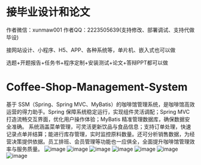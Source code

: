 # 接毕业设计和论文
作者微信：xunmaw001  作者QQ：2223505639(支持修改、部署调试、支持代做毕设)

接网站设计、小程序、H5、APP、各种系统等，单片机、嵌入式也可以做

选题+开题报告+任务书+程序定制+安装测试+论文+答辩PPT都可以做
# Coffee-Shop-Management-System
基于 SSM（Spring、Spring MVC、MyBatis）的咖啡馆管理系统，是咖啡馆高效运营的得力助手。Spring 保障系统稳定运行，实现组件灵活调配；Spring MVC 打造流畅交互界面，优化用户操作体验；MyBatis 精准管理数据库，确保数据安全准确。  系统涵盖菜单管理，可灵活更新饮品与食品信息；支持订单处理，快速记录点单并结算；能进行库存管理，实时监控原料数量。还可分析销售数据，为经营决策提供依据。员工排班、会员管理等功能也一应俱全，全面提升咖啡馆管理效率与服务质量。 
![image](https://github.com/user-attachments/assets/d64cef8a-551c-48b9-a6d1-1ff330ea153f)
![image](https://github.com/user-attachments/assets/67a474fa-625f-45dd-a9d7-9d106b6f8608)
![image](https://github.com/user-attachments/assets/b444d314-b7da-4680-94e0-b1c341065048)
![image](https://github.com/user-attachments/assets/777efe04-4f61-4d1a-93f9-d6cda9c1c979)
![image](https://github.com/user-attachments/assets/741b0997-3778-4126-b878-522bca023b2c)
![image](https://github.com/user-attachments/assets/2eff0d50-13e3-4435-b6f3-01da03cf6616)
![image](https://github.com/user-attachments/assets/685f1faa-91c0-4a7e-b012-a7874810dc7c)
